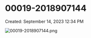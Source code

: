 # 00019-2018907144

Created: September 14, 2023 12:34 PM

![00019-2018907144.png](00019-2018907144%201d2325b063da4d069579284ebec937bb/00019-2018907144.png)
